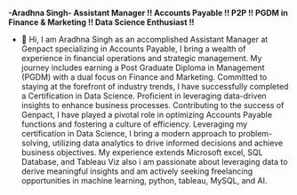 **-Aradhna Singh- Assistant Manager !! Accounts Payable !! P2P !! PGDM in Finance & Marketing !!  Data Science Enthusiast !!**

-  👋 Hi, I am Aradhna Singh as an accomplished Assistant Manager at Genpact specializing in Accounts Payable, I bring a wealth of experience in financial operations and strategic management. My journey includes earning a Post Graduate Diploma in Management (PGDM) with a dual focus on Finance and Marketing. Committed to staying at the forefront of industry trends, I have successfully completed a Certification in Data Science. Proficient in leveraging data-driven insights to enhance business processes. Contributing to the success of Genpact, I have played a pivotal role in optimizing Accounts Payable functions and fostering a culture of efficiency. Leveraging my certification in Data Science, I bring a modern approach to problem-solving, utilizing data analytics to drive informed decisions and achieve business objectives. My experience extends Microsoft excel, SQL Database, and Tableau Viz also i am passionate about leveraging data to derive meaningful insights and am actively seeking freelancing opportunities in machine learning, python, tableau, MySQL, and AI.
